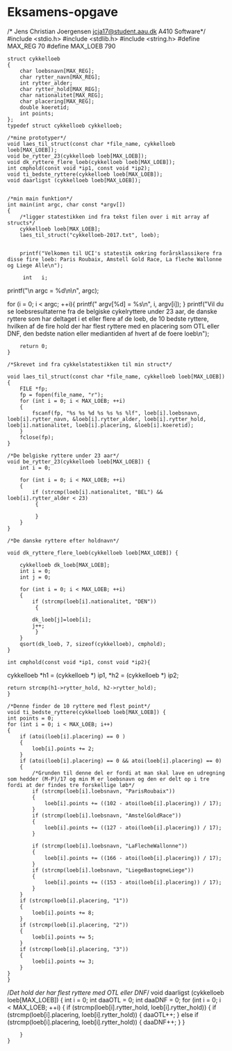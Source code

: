 # Eksamens-opgave

/*
    Jens Christian Joergensen
    jcja17@student.aau.dk
    A410
    Software*/
    #include <stdio.h>
    #include <stdlib.h>
    #include <string.h>
    #define MAX_REG 70
    #define MAX_LOEB 790
    
    struct cykkelloeb
    {
        char loebsnavn[MAX_REG];
        char rytter_navn[MAX_REG];
        int rytter_alder;
        char rytter_hold[MAX_REG];
        char nationalitet[MAX_REG];
        char placering[MAX_REG];
        double koeretid;
        int points;
    };
    typedef struct cykkelloeb cykkelloeb;

    /*mine prototyper*/
    void laes_til_struct(const char *file_name, cykkelloeb loeb[MAX_LOEB]);
    void be_rytter_23(cykkelloeb loeb[MAX_LOEB]);
    void dk_ryttere_flere_loeb(cykkelloeb loeb[MAX_LOEB]);
    int cmphold(const void *ip1, const void *ip2);
    void ti_bedste_ryttere(cykkelloeb loeb[MAX_LOEB]);
    void daarligst (cykkelloeb loeb[MAX_LOEB]);
    
    
    /*min main funktion*/
    int main(int argc, char const *argv[])
    {
        /*ligger statestikken ind fra tekst filen over i mit array af structs*/
        cykkelloeb loeb[MAX_LOEB];
        laes_til_struct("cykkelloeb-2017.txt", loeb);


        printf("Velkomen til UCI's statestik omkring forårsklassikere fra disse fire loeb: Paris Roubaix, Amstell Gold Race, La fleche Wallonne og Liege Alle\n");

         int   i;

   printf("\n  argc = %d\n\n", argc);

   for (i = 0; i < argc; ++i){
      printf("   argv[%d] = %s\n", i, argv[i]);
    }
        printf("Vil du se loebsresultaterne fra de belgiske cykelryttere under 23 aar, de danske ryttere som har deltaget i et eller flere af de loeb, de 10 bedste ryttere, hvilken af de fire hold der har flest ryttere med en placering som OTL eller DNF, den bedste nation eller mediantiden af hvert af de foere loeb\n");

        
        return 0;
    }

    /*Skrevet ind fra cykkelstatestikken til min struct*/

    void laes_til_struct(const char *file_name, cykkelloeb loeb[MAX_LOEB]) {
        FILE *fp;
        fp = fopen(file_name, "r");
        for (int i = 0; i < MAX_LOEB; ++i)
        {
            fscanf(fp, "%s %s %d %s %s %s %lf", loeb[i].loebsnavn, loeb[i].rytter_navn, &loeb[i].rytter_alder, loeb[i].rytter_hold, loeb[i].nationalitet, loeb[i].placering, &loeb[i].koeretid);
        }
        fclose(fp);
    }

    /*De belgiske ryttere under 23 aar*/
    void be_rytter_23(cykkelloeb loeb[MAX_LOEB]) {
        int i = 0;

        for (int i = 0; i < MAX_LOEB; ++i)
        {
            if (strcmp(loeb[i].nationalitet, "BEL") && loeb[i].rytter_alder < 23)
             {

             } 
        }
    }

    /*De danske ryttere efter holdnavn*/

    void dk_ryttere_flere_loeb(cykkelloeb loeb[MAX_LOEB]) {

        cykkelloeb dk_loeb[MAX_LOEB];
        int i = 0;
        int j = 0;

        for (int i = 0; i < MAX_LOEB; ++i)
        {
            if (strcmp(loeb[i].nationalitet, "DEN"))
             {

            dk_loeb[j]=loeb[i];
            j++;
             }
        }
        qsort(dk_loeb, 7, sizeof(cykkelloeb), cmphold);
    }

    int cmphold(const void *ip1, const void *ip2){
  cykkelloeb *h1 = (cykkelloeb *) ip1,
         *h2 = (cykkelloeb *) ip2;

    return strcmp(h1->rytter_hold, h2->rytter_hold);
    }
    
    /*Denne finder de 10 ryttere med flest point*/
    void ti_bedste_ryttere(cykkelloeb loeb[MAX_LOEB]) {
    int points = 0;
    for (int i = 0; i < MAX_LOEB; i++)
    {
        if (atoi(loeb[i].placering) == 0 )
        {
            loeb[i].points += 2;
        }
        if (atoi(loeb[i].placering) == 0 && atoi(loeb[i].placering) == 0)
        {
            /*Grunden til denne del er fordi at man skal lave en udregning som hedder (M-P)/17 og min M er loebsnavn og den er delt op i tre fordi at der findes tre forskellige løb*/
            if (strcmp(loeb[i].loebsnavn, "ParisRoubaix"))
            {
                loeb[i].points += ((102 - atoi(loeb[i].placering)) / 17);
            }
            if (strcmp(loeb[i].loebsnavn, "AmstelGoldRace"))
            {
                loeb[i].points += ((127 - atoi(loeb[i].placering)) / 17);
            }

            if (strcmp(loeb[i].loebsnavn, "LaFlecheWallonne"))
            {
                loeb[i].points += ((166 - atoi(loeb[i].placering)) / 17);
            }
            if (strcmp(loeb[i].loebsnavn, "LiegeBastogneLiege"))
            {
                loeb[i].points += ((153 - atoi(loeb[i].placering)) / 17);
            }
        }
        if (strcmp(loeb[i].placering, "1"))
        {
            loeb[i].points += 8;
        }
        if (strcmp(loeb[i].placering, "2"))
        {
            loeb[i].points += 5;
        }
        if (strcmp(loeb[i].placering, "3"))
        {
            loeb[i].points += 3;
        }
    }
    }

  /*Det hold der har flest ryttere med OTL eller DNF*/
    void daarligst (cykkelloeb loeb[MAX_LOEB]) {
        int i = 0;
        int daaOTL = 0;
        int daaDNF = 0;
        for (int i = 0; i < MAX_LOEB; ++i)
         {
             if (strcmp(loeb[i].rytter_hold, loeb[i].rytter_hold))
            {
                 if (strcmp(loeb[i].placering, loeb[i].rytter_hold))
            {
                daaOTL++;
            }
            else if (strcmp(loeb[i].placering, loeb[i].rytter_hold))
            {
                daaDNF++;
            }
            }
            
        }
    }
